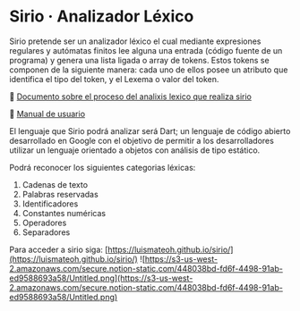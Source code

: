 # Sirio · Analizador Léxico

Sirio pretende ser un analizador léxico el cual mediante expresiones regulares y autómatas finitos lee alguna una entrada (código fuente de un programa)  y genera una lista ligada o array de tokens. Estos tokens se componen de la siguiente manera: cada uno de ellos posee un atributo que identifica el tipo del token, y el Lexema o valor del token.

:blue_book: [Documento sobre el proceso del analixis lexico que realiza sirio](link)

:ledger: [Manual de usuario](link)

El lenguaje que Sirio podrá analizar será Dart; un lenguaje de código abierto desarrollado en Google con el objetivo de permitir a los desarrolladores utilizar un lenguaje orientado a objetos con análisis de tipo estático.

Podrá reconocer los siguientes categorias léxicas:
1. Cadenas de texto
2. Palabras reservadas
3. Identificadores
4. Constantes numéricas
5. Operadores
6. Separadores

Para acceder a sirio siga:
[https://luismateoh.github.io/sirio/](https://luismateoh.github.io/sirio/)
![https://s3-us-west-2.amazonaws.com/secure.notion-static.com/448038bd-fd6f-4498-91ab-ed9588693a58/Untitled.png](https://s3-us-west-2.amazonaws.com/secure.notion-static.com/448038bd-fd6f-4498-91ab-ed9588693a58/Untitled.png)

